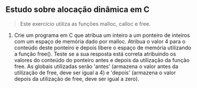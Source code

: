 ## Estudo sobre alocação dinâmica em C

> Este exercício utiliza as funções malloc, calloc e free.

1. Crie um programa em C que atribua um inteiro a um ponteiro de inteiros com um espaço de memória dado por malloc.
Atribua o valor 4 para o conteúdo deste ponteiro e depois libere o espaço de memória utilizando a função free().
Teste se a sua resposta está correta atribuindo os valores do conteúdo do ponteiro antes e depois da utilização
da função free. As globais utilizadas serão 'antes' (armazena o valor antes da utilização de free, deve ser igual a 4)
e 'depois' (armazena o valor depois da utilização de free, deve ser igual a zero).
